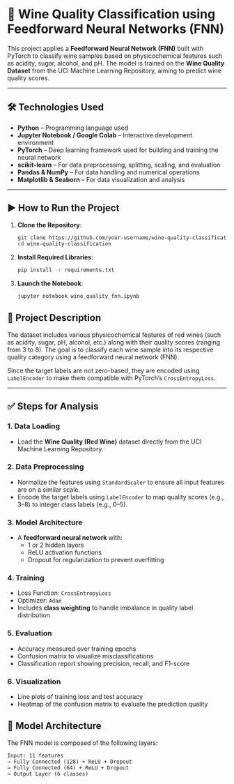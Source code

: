# 🍷 Wine Quality Classification using Feedforward Neural Networks (FNN)

This project applies a **Feedforward Neural Network (FNN)** built with PyTorch to classify wine samples based on physicochemical features such as acidity, sugar, alcohol, and pH. The model is trained on the **Wine Quality Dataset** from the UCI Machine Learning Repository, aiming to predict wine quality scores.

---

## 🛠 Technologies Used

- **Python** – Programming language used
- **Jupyter Notebook / Google Colab** – Interactive development environment
- **PyTorch** – Deep learning framework used for building and training the neural network
- **scikit-learn** – For data preprocessing, splitting, scaling, and evaluation
- **Pandas & NumPy** – For data handling and numerical operations
- **Matplotlib & Seaborn** – For data visualization and analysis

---

## ▶️ How to Run the Project

1. **Clone the Repository**:
   ```bash
   git clone https://github.com/your-username/wine-quality-classification.git
   cd wine-quality-classification
2. **Install Required Libraries**:
   ```bash
   pip install -r requirements.txt
3. **Launch the Notebook**:
   ```bash
   jupyter notebook wine_quality_fnn.ipynb

## 📂 Project Description

The dataset includes various physicochemical features of red wines (such as acidity, sugar, pH, alcohol, etc.) along with their quality scores (ranging from 3 to 8). The goal is to classify each wine sample into its respective quality category using a feedforward neural network (FNN).

Since the target labels are not zero-based, they are encoded using `LabelEncoder` to make them compatible with PyTorch’s `CrossEntropyLoss`.

---

## ✅ Steps for Analysis

### 1. Data Loading
- Load the **Wine Quality (Red Wine)** dataset directly from the UCI Machine Learning Repository.

### 2. Data Preprocessing
- Normalize the features using `StandardScaler` to ensure all input features are on a similar scale.
- Encode the target labels using `LabelEncoder` to map quality scores (e.g., 3–8) to integer class labels (e.g., 0–5).

### 3. Model Architecture
- A **feedforward neural network** with:
  - 1 or 2 hidden layers
  - ReLU activation functions
  - Dropout for regularization to prevent overfitting

### 4. Training
- Loss Function: `CrossEntropyLoss`
- Optimizer: `Adam`
- Includes **class weighting** to handle imbalance in quality label distribution

### 5. Evaluation
- Accuracy measured over training epochs
- Confusion matrix to visualize misclassifications
- Classification report showing precision, recall, and F1-score

### 6. Visualization
- Line plots of training loss and test accuracy
- Heatmap of the confusion matrix to evaluate the prediction quality

## 🧠 Model Architecture

The FNN model is composed of the following layers:

```text
Input: 11 features
→ Fully Connected (128) + ReLU + Dropout
→ Fully Connected (64) + ReLU + Dropout
→ Output Layer (6 classes)

